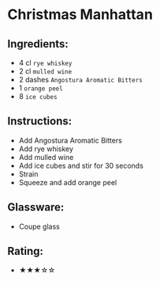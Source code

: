 # Christmas Manhattan

## Ingredients:
- 4 cl `rye whiskey`
- 2 cl `mulled wine`
- 2 dashes `Angostura Aromatic Bitters`
- 1 `orange peel`
- 8 `ice cubes`

## Instructions:
- Add Angostura Aromatic Bitters
- Add rye whiskey
- Add mulled wine
- Add ice cubes and stir for 30 seconds
- Strain
- Squeeze and add orange peel

## Glassware:
- Coupe glass

## Rating:
- ★★★☆☆